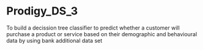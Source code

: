 # Prodigy_DS_3
To build a decission tree classifier to predict whether a customer will purchase a product or service based on their demographic and behavioural data by using bank additional data set
